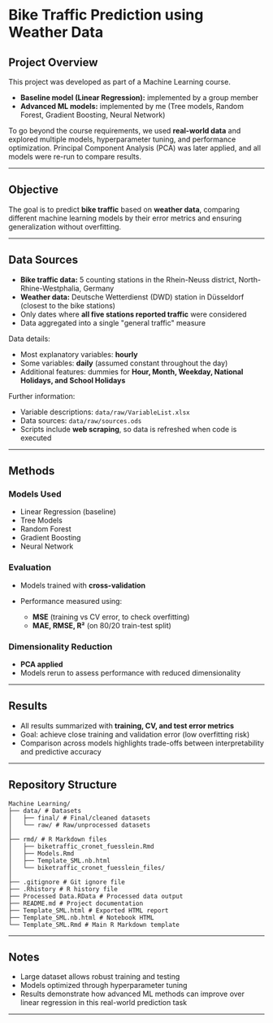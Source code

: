 # Bike Traffic Prediction using Weather Data

## Project Overview

This project was developed as part of a Machine Learning course.

* **Baseline model (Linear Regression):** implemented by a group member
* **Advanced ML models:** implemented by me (Tree models, Random Forest, Gradient Boosting, Neural Network)

To go beyond the course requirements, we used **real-world data** and explored multiple models, hyperparameter tuning, and performance optimization. Principal Component Analysis (PCA) was later applied, and all models were re-run to compare results.

---

## Objective

The goal is to predict **bike traffic** based on **weather data**, comparing different machine learning models by their error metrics and ensuring generalization without overfitting.

---

## Data Sources

* **Bike traffic data:** 5 counting stations in the Rhein-Neuss district, North-Rhine-Westphalia, Germany
* **Weather data:** Deutsche Wetterdienst (DWD) station in Düsseldorf (closest to the bike stations)
* Only dates where **all five stations reported traffic** were considered
* Data aggregated into a single "general traffic" measure

Data details:

* Most explanatory variables: **hourly**
* Some variables: **daily** (assumed constant throughout the day)
* Additional features: dummies for **Hour, Month, Weekday, National Holidays, and School Holidays**

Further information:

* Variable descriptions: `data/raw/VariableList.xlsx`
* Data sources: `data/raw/sources.ods`
* Scripts include **web scraping**, so data is refreshed when code is executed

---

## Methods

### Models Used

* Linear Regression (baseline)
* Tree Models
* Random Forest
* Gradient Boosting
* Neural Network

### Evaluation

* Models trained with **cross-validation**
* Performance measured using:

  * **MSE** (training vs CV error, to check overfitting)
  * **MAE, RMSE, R²** (on 80/20 train-test split)

### Dimensionality Reduction

* **PCA applied**
* Models rerun to assess performance with reduced dimensionality

---

## Results

* All results summarized with **training, CV, and test error metrics**
* Goal: achieve close training and validation error (low overfitting risk)
* Comparison across models highlights trade-offs between interpretability and predictive accuracy

---

## Repository Structure

```
Machine Learning/
├── data/ # Datasets
│   ├── final/ # Final/cleaned datasets
│   └── raw/ # Raw/unprocessed datasets
│
├── rmd/ # R Markdown files
│   ├── biketraffic_cronet_fuesslein.Rmd
│   ├── Models.Rmd
│   ├── Template_SML.nb.html
│   └── biketraffic_cronet_fuesslein_files/
│
├── .gitignore # Git ignore file
├── .Rhistory # R history file
├── Processed Data.RData # Processed data output
├── README.md # Project documentation
├── Template_SML.html # Exported HTML report
├── Template_SML.nb.html # Notebook HTML
└── Template_SML.Rmd # Main R Markdown template
```

---

## Notes

* Large dataset allows robust training and testing
* Models optimized through hyperparameter tuning
* Results demonstrate how advanced ML methods can improve over linear regression in this real-world prediction task

---
